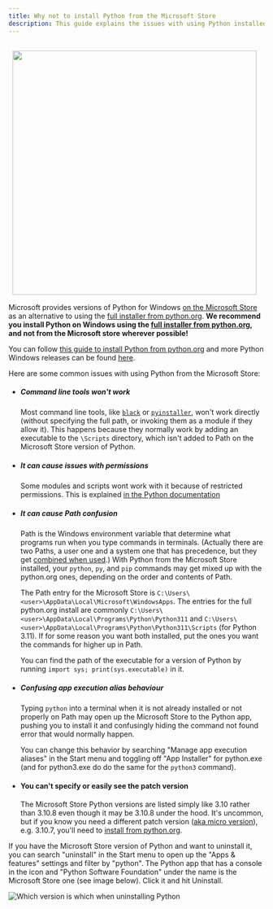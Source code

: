 ```yaml
---
title: Why not to install Python from the Microsoft Store
description: This guide explains the issues with using Python installed from the Microsoft Store
---
```


[<img style="margin:1rem;" align="right" width="480px" src="/static/images/content/python-on-windows/ms_store_drake.png">](/static/images/content/python-on-windows/ms_store_drake.png)

Microsoft provides versions of Python for Windows
[on the Microsoft Store](https://apps.microsoft.com/store/search/python) as an alternative to using the
[full installer from python.org](https://www.python.org/downloads). **We recommend you install Python on Windows using the
[full installer from python.org](https://www.python.org/downloads),
and not from the Microsoft store wherever possible!**

You can follow [this guide to install Python from python.org](../install-on-windows.md) and more Python Windows releases
can be found [here](https://www.python.org/downloads/windows).

Here are some common issues with using Python from the Microsoft Store:

-   ##### Command line tools won't work

    Most command line tools, like [`black`](https://pypi.org/project/black/) or
    [`pyinstaller`](https://pypi.org/project/pyinstaller/), won't work directly (without specifying the full path, or
    invoking them as a module if they allow it). This happens because they normally work by adding an executable to the
    `\Scripts` directory, which isn't added to Path on the Microsoft Store version of Python.

-   ##### It can cause issues with permissions

    Some modules and scripts wont work with it because of restricted permissions.
    This is explained
    [in the Python documentation](https://docs.python.org/3/using/windows.html#redirection-of-local-data-registry-and-temporary-paths)

-   ##### It can cause Path confusion

    Path is the Windows environment variable that determine what programs run when you type commands in terminals.
    (Actually there are two Paths, a user one and a system one that has precedence, but they get [combined when
    used](https://superuser.com/a/878382/935845).) With Python from the Microsoft Store installed, your `python`, `py`,
    and `pip` commands may get mixed up with the python.org ones, depending on the order and contents of Path.

    The Path entry for the Microsoft Store is `C:\Users\<user>\AppData\Local\Microsoft\WindowsApps`. The entries for the
    full python.org install are commonly `C:\Users\<user>\AppData\Local\Programs\Python\Python311` and
    `C:\Users\<user>\AppData\Local\Programs\Python\Python311\Scripts` (for Python 3.11). If for some reason you want
    both installed, put the ones you want the commands for higher up in Path.

    You can find the path of the executable for a version of Python by running `import sys; print(sys.executable)` in it.

-   ##### Confusing app execution alias behaviour

    Typing `python` into a terminal when it is not already installed or not properly on Path may open up the Microsoft
    Store to the Python app, pushing you to install it and confusingly hiding the command not found error that would
    normally happen.

    You can change this behavior by searching "Manage app execution aliases" in the Start menu and toggling off "App
    Installer" for python.exe (and for python3.exe do do the same for the `python3` command).

-   #### You can't specify or easily see the patch version

    The Microsoft Store Python versions are listed simply like 3.10 rather than 3.10.8 even though it may be 3.10.8
    under the hood. It's uncommon, but if you know you need a different patch version ([aka micro
    version](https://peps.python.org/pep-0440/#final-releases)), e.g. 3.10.7, you'll need to [install from
    python.org](https://www.python.org/downloads/windows/).

If you have the Microsoft Store version of Python and want to uninstall it, you can search "uninstall" in the Start menu
to open up the "Apps & features" settings and filter by "python". The Python app that has a console in the icon and
"Python Software Foundation" under the name is the Microsoft Store one (see image below). Click it and hit Uninstall.

![Which version is which when uninstalling Python](/static/images/content/python-on-windows/ms_store_uninstall.png)
